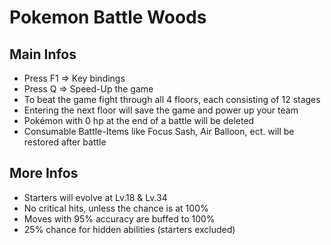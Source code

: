 # Pokemon Battle Woods

## Main Infos
- Press F1 => Key bindings
- Press Q => Speed-Up the game
- To beat the game fight through all 4 floors, each consisting of 12 stages
- Entering the next floor will save the game and power up your team
- Pokémon with 0 hp at the end of a battle will be deleted
- Consumable Battle-Items like Focus Sash, Air Balloon, ect. will be restored after battle

## More Infos
- Starters will evolve at Lv.18 & Lv.34
- No critical hits, unless the chance is at 100%
- Moves with 95% accuracy are buffed to 100%
- 25% chance for hidden abilities (starters excluded)
